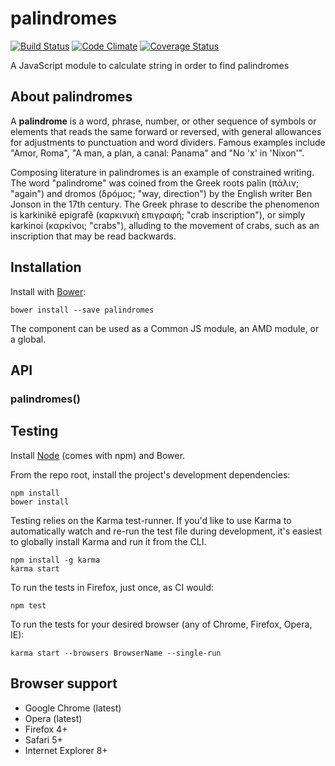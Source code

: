 # palindromes

[![Build Status](https://secure.travis-ci.org/mehranhatami/palindromes.png?branch=master)](http://travis-ci.org/mehranhatami/palindromes)
[![Code Climate](https://codeclimate.com/github/mehranhatami/palindromes/badges/gpa.svg)](https://codeclimate.com/github/mehranhatami/palindromes)
[![Coverage Status](https://coveralls.io/repos/mehranhatami/palindromes/badge.png)](https://coveralls.io/r/mehranhatami/palindromes)

A JavaScript module to calculate string in order to find palindromes

## About palindromes

A **palindrome** is a word, phrase, number, or other sequence of symbols or elements that reads the same forward or reversed, with general allowances for adjustments to punctuation and word dividers. Famous examples include "Amor, Roma", "A man, a plan, a canal: Panama" and "No 'x' in 'Nixon'".

Composing literature in palindromes is an example of constrained writing. The word "palindrome" was coined from the Greek roots palin (πάλιν; "again") and dromos (δρóμος; "way, direction") by the English writer Ben Jonson in the 17th century. The Greek phrase to describe the phenomenon is karkinikê epigrafê (καρκινικὴ επιγραφή; "crab inscription"), or simply karkinoi (καρκίνοι; "crabs"), alluding to the movement of crabs, such as an inscription that may be read backwards.

## Installation

Install with [Bower](http://bower.io):

```
bower install --save palindromes
```

The component can be used as a Common JS module, an AMD module, or a global.


## API

### palindromes()


## Testing

Install [Node](http://nodejs.org) (comes with npm) and Bower.

From the repo root, install the project's development dependencies:

```
npm install
bower install
```

Testing relies on the Karma test-runner. If you'd like to use Karma to
automatically watch and re-run the test file during development, it's easiest
to globally install Karma and run it from the CLI.

```
npm install -g karma
karma start
```

To run the tests in Firefox, just once, as CI would:

```
npm test
```

To run the tests for your desired browser (any of Chrome, Firefox, Opera, IE):

```
karma start --browsers BrowserName --single-run
```


## Browser support

* Google Chrome (latest)
* Opera (latest)
* Firefox 4+
* Safari 5+
* Internet Explorer 8+
